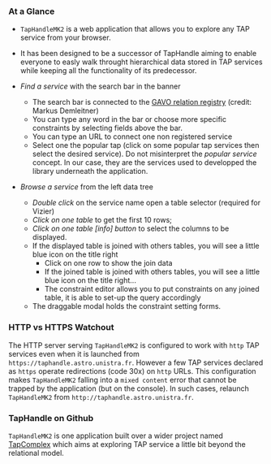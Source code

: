 ### At a Glance

- `TapHandleMK2` is a web application that allows you to explore any TAP service from your browser. 
- It has been designed to be a successor of TapHandle aiming to enable everyone to easly walk 
  throught hierarchical data stored in TAP services while keeping all the functionality of its predecessor.


- *Find a service* with the search bar in the banner
    - The search bar is connected to the [GAVO relation registry](https://dc.zah.uni-heidelberg.de/tap/sync) (credit: Markus Demleitner)
    - You can type any word in the bar or choose more specific constraints by selecting fields above the bar.
    - You can type an URL to connect one non registered service
    - Select one the popular tap (click on some popular tap services then select the desired service). 
      Do not misinterpret the _popular service_ concept. In our case, they are the services used to developped 
      the library underneath the application.

  
- *Browse a service* from the left data tree
	- *Double click* on the service name open a table selector (required for Vizier)
	- *Click on one table* to get the first 10 rows;
    - *Click on one table [info] button* to select the columns to be displayed.
    - If the displayed table is joined with others tables, you will see a little blue icon on the title right
      - Click on one row to show the join data
      - If the joined table is joined with others tables, you will see a little blue icon on the title right...
      - The constraint editor allows you to put constraints on any joined table, it is able to set-up the query accordingly 
    - The draggable modal holds the constraint setting forms.


### HTTP vs HTTPS Watchout

The HTTP server serving `TapHandleMK2` is configured to work with `http` TAP services even when
 it is launched from `https://taphandle.astro.unistra.fr`. However a few TAP services declared 
 as `https` operate redirections (code 30x) on  `http` URLs. This configuration makes `TapHandleMK2`
 falling into a `mixed content` error that cannot be trapped by the application (but on the console). 
 In such cases, relaunch `TapHandleMK2` from `http://taphandle.astro.unistra.fr`.
 
 ### TapHandle on Github
 
 `TapHandleMK2` is one application built over a wider project named [TapComplex](https://github.com/lmichel/TAP-complex-data) 
 which aims at exploring TAP service a little bit beyond the relational model.
 
